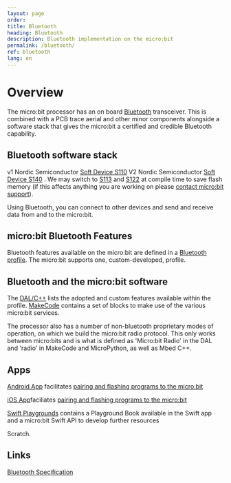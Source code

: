 ```yaml
---
layout: page
order:
title: Bluetooth
heading: Bluetooth
description: Bluetooth implementation on the micro:bit
permalink: /bluetooth/
ref: bluetooth
lang: en
---
```


# Overview

The micro:bit processor has an on board [Bluetooth](http://blog.bluetooth.com/a-developers-guide-to-bluetooth/) transceiver. This is combined with a PCB trace aerial and other minor components alongside a software stack that gives the micro:bit a certified and credible Bluetooth capability.

## Bluetooth software stack

<span class="v1">v1</span> Nordic Semiconductor [Soft Device S110](https://www.nordicsemi.com/Software-and-Tools/Software/S110) 
<span class="v2">V2</span> Nordic Semiconductor [Soft Device S140](https://www.nordicsemi.com/Software-and-tools/Software/S140) . We may switch to [S113](https://www.nordicsemi.com/Software-and-tools/Software/S113) and [S122](https://www.nordicsemi.com/Software-and-tools/Software/S122) at compile time to save flash memory (if this affects anything you are working on please [contact micro:bit support](https://support.microbit.org/en/support/tickets/new)).

Using Bluetooth, you can connect to other devices and send and receive data from and to the micro:bit.

## micro:bit Bluetooth Features

Bluetooth features available on the micro:bit are defined in a [Bluetooth profile](/bluetooth/profile). The micro:bit supports one, custom-developed, profile.

## Bluetooth and the micro:bit software

The [DAL/C++](https://lancaster-university.github.io/microbit-docs/ble/profile/#reference-documentation) lists the adopted and custom features available within the profile.
[MakeCode](https://makecode.microbit.org/reference/bluetooth) contains a set of blocks to make use of the various micro:bit services.

The processor also has a number of non-bluetooth proprietary modes of operation, on which we build the micro:bit radio protocol. This only works between micro:bits and is what is defined as 'Micro:bit Radio' in the DAL and 'radio' in MakeCode and MicroPython, as well as Mbed C++.

## Apps

[Android App](https://play.google.com/store/apps/details?id=com.samsung.microbit) facilitates [pairing and flashing programs to the micro:bit](https://support.microbit.org/en/support/solutions/articles/19000051025-pairing-and-flashing-code-via-bluetooth)

[iOS App](https://apps.apple.com/gb/app/micro-bit/id1092687276)faciliates [pairing and flashing programs to the micro:bit](https://support.microbit.org/en/support/solutions/articles/19000051025-pairing-and-flashing-code-via-bluetooth)

[Swift Playgrounds](https://github.com/microbit-foundation/microbit-swift-playgrounds) contains a Playground Book available in the Swift app and a micro:bit Swift API to develop further resources

Scratch.

## Links

[Bluetooth Specification](https://www.bluetooth.com/specifications/adopted-specifications)

